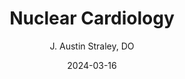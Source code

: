---
title: Nuclear Cardiology
author: J. Austin Straley, DO
date: 2024-03-16
categories:
    - Cardiology
---